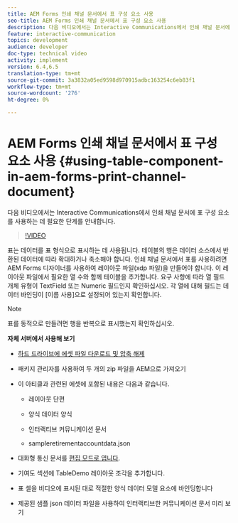 ```yaml
---
title: AEM Forms 인쇄 채널 문서에서 표 구성 요소 사용
seo-title: AEM Forms 인쇄 채널 문서에서 표 구성 요소 사용
description: 다음 비디오에서는 Interactive Communications에서 인쇄 채널 문서에 표 구성 요소를 사용하는 데 필요한 단계를 안내합니다.
feature: interactive-communication
topics: development
audience: developer
doc-type: technical video
activity: implement
version: 6.4,6.5
translation-type: tm+mt
source-git-commit: 3a3832a05ed9598d970915adbc163254c6eb83f1
workflow-type: tm+mt
source-wordcount: '276'
ht-degree: 0%

---
```



# AEM Forms 인쇄 채널 문서에서 표 구성 요소 사용 {#using-table-component-in-aem-forms-print-channel-document}

다음 비디오에서는 Interactive Communications에서 인쇄 채널 문서에 표 구성 요소를 사용하는 데 필요한 단계를 안내합니다.

>[!VIDEO](https://video.tv.adobe.com/v/27769?quality=9&learn=on)

표는 데이터를 표 형식으로 표시하는 데 사용됩니다. 테이블의 행은 데이터 소스에서 반환된 데이터에 따라 확대하거나 축소해야 합니다. 인쇄 채널 문서에서 표를 사용하려면 AEM Forms 디자이너를 사용하여 레이아웃 파일(xdp 파일)을 만들어야 합니다. 이 레이아웃 파일에서 필요한 열 수와 함께 테이블을 추가합니다. 요구 사항에 따라 열 필드 개체 유형이 TextField 또는 Numeric 필드인지 확인하십시오. 각 열에 대해 필드는 데이터 바인딩이 [이름 사용]으로 설정되어 있는지 확인합니다.

>[!NOTE]
>
>표를 동적으로 만들려면 행을 반복으로 표시했는지 확인하십시오.

**자체 서버에서 사용해 보기**

* [하드 드라이브에 에셋 파일 다운로드 및 압축 해제](assets/usingtablesinprintchannel.zip)

* 패키지 관리자를 사용하여 두 개의 zip 파일을 AEM으로 가져오기

* 이 아티클과 관련된 에셋에 포함된 내용은 다음과 같습니다.

   * 레이아웃 단편

   * 양식 데이터 양식

   * 인터랙티브 커뮤니케이션 문서
   * sampleretirementaccountdata.json

* 대화형 통신 문서를 [편집 모드로 엽니다](http://localhost:4502/editor.html/content/forms/af/401kstatement/tablesinprintdocument/channels/print.html).

* 기여도 섹션에 TableDemo 레이아웃 조각을 추가합니다.
* 표 셀을 비디오에 표시된 대로 적절한 양식 데이터 모델 요소에 바인딩합니다

* 제공된 샘플 json 데이터 파일을 사용하여 인터랙티브한 커뮤니케이션 문서 미리 보기

